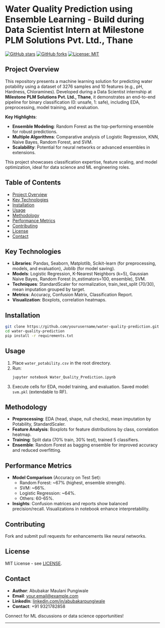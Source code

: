 # Water Quality Prediction using Ensemble Learning - Build during Data Scientist Intern at Milestone PLM Solutions Pvt. Ltd., Thane

[![GitHub stars](https://img.shields.io/github/stars/yourusername/water-quality-prediction?style=social)](https://github.com/abubakarpungiwale/water-quality-prediction/stargazers)
[![GitHub forks](https://img.shields.io/github/forks/yourusername/water-quality-prediction?style=social)](https://github.com/abubakarpungiwale/water-quality-prediction/network)
[![License: MIT](https://img.shields.io/badge/License-MIT-yellow.svg)](https://opensource.org/licenses/MIT)

## Project Overview

This repository presents a machine learning solution for predicting water potability using a dataset of 3276 samples and 10 features (e.g., pH, Hardness, Chloramines). Developed during a Data Scientist internship at **Milestone PLM Solutions Pvt. Ltd., Thane**, it demonstrates an end-to-end pipeline for binary classification (0: unsafe, 1: safe), including EDA, preprocessing, model training, and evaluation.

**Key Highlights**:
- **Ensemble Modeling**: Random Forest as the top-performing ensemble for robust predictions.
- **Multiple Algorithms**: Comparative analysis of Logistic Regression, KNN, Naive Bayes, Random Forest, and SVM.
- **Scalability**: Potential for neural networks or advanced ensembles in extensions.

This project showcases classification expertise, feature scaling, and model optimization, ideal for data science and ML engineering roles.

## Table of Contents

- [Project Overview](#project-overview)
- [Key Technologies](#key-technologies)
- [Installation](#installation)
- [Usage](#usage)
- [Methodology](#methodology)
- [Performance Metrics](#performance-metrics)
- [Contributing](#contributing)
- [License](#license)
- [Contact](#contact)

## Key Technologies

- **Libraries**: Pandas, Seaborn, Matplotlib, Scikit-learn (for preprocessing, models, and evaluation), Joblib (for model saving).
- **Models**: Logistic Regression, K-Nearest Neighbors (k=5), Gaussian Naive Bayes, Random Forest (n_estimators=100, ensemble), SVM.
- **Techniques**: StandardScaler for normalization, train_test_split (70/30), mean imputation grouped by target.
- **Metrics**: Accuracy, Confusion Matrix, Classification Report.
- **Visualization**: Boxplots, correlation heatmaps.

## Installation

```bash
git clone https://github.com/yourusername/water-quality-prediction.git
cd water-quality-prediction
pip install -r requirements.txt
```

## Usage

1. Place `water_potability.csv` in the root directory.
2. Run:
   ```bash
   jupyter notebook Water_Quality_Prediction.ipynb
   ```
3. Execute cells for EDA, model training, and evaluation. Saved model: `svm.pkl` (extendable to RF).

## Methodology

- **Preprocessing**: EDA (head, shape, null checks), mean imputation by Potability, StandardScaler.
- **Feature Analysis**: Boxplots for feature distributions by class, correlation heatmap.
- **Training**: Split data (70% train, 30% test), trained 5 classifiers.
- **Ensemble**: Random Forest as bagging ensemble for improved accuracy and reduced overfitting.

## Performance Metrics

- **Model Comparison** (Accuracy on Test Set):
  - Random Forest: ~67% (highest, ensemble strength).
  - SVM: ~66%.
  - Logistic Regression: ~64%.
  - Others: 60-65%.
- **Insights**: Confusion matrices and reports show balanced precision/recall. Visualizations in notebook enhance interpretability.

## Contributing

Fork and submit pull requests for enhancements like neural networks.

## License

MIT License - see [LICENSE](LICENSE).

## Contact

- **Author**: Abubakar Maulani Pungiwale
- **Email**: your.email@example.com
- **LinkedIn**: [linkedin.com/in/abubakarpungiwale](https://linkedin.com/in/abubakarpungiwale)
- **Contact**: +91 9321782858

Connect for ML discussions or data science opportunities!

---
